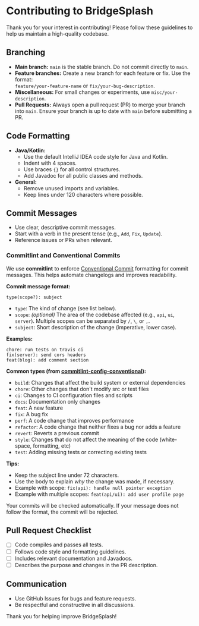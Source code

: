 # Contributing to BridgeSplash

Thank you for your interest in contributing! Please follow these guidelines to help us maintain a high-quality codebase.

## Branching

- **Main branch:** `main` is the stable branch. Do not commit directly to `main`.
- **Feature branches:** Create a new branch for each feature or fix. Use the format:  
  `feature/your-feature-name` or `fix/your-bug-description`.
- **Miscellaneous:** For small changes or experiments, use `misc/your-description`.
- **Pull Requests:** Always open a pull request (PR) to merge your branch into `main`. Ensure your branch is up to date with `main` before submitting a PR.

## Code Formatting

- **Java/Kotlin:**
    - Use the default IntelliJ IDEA code style for Java and Kotlin.
    - Indent with 4 spaces.
    - Use braces `{}` for all control structures.
    - Add Javadoc for all public classes and methods.
- **General:**
    - Remove unused imports and variables.
    - Keep lines under 120 characters where possible.

## Commit Messages

- Use clear, descriptive commit messages.
- Start with a verb in the present tense (e.g., `Add`, `Fix`, `Update`).
- Reference issues or PRs when relevant.

### Commitlint and Conventional Commits

We use **commitlint** to enforce [Conventional Commit](https://www.conventionalcommits.org/) formatting for commit messages. This helps automate changelogs and improves readability.

**Commit message format:**
```
type(scope?): subject
```
- `type`: The kind of change (see list below).
- `scope`: *(optional)* The area of the codebase affected (e.g., `api`, `ui`, `server`). Multiple scopes can be separated by `/`, `\`, or `,`.
- `subject`: Short description of the change (imperative, lower case).

**Examples:**
```
chore: run tests on travis ci
fix(server): send cors headers
feat(blog): add comment section
```

**Common types (from [commitlint-config-conventional](https://github.com/conventional-changelog/commitlint/tree/master/@commitlint/config-conventional)):**
- `build`: Changes that affect the build system or external dependencies
- `chore`: Other changes that don't modify src or test files
- `ci`: Changes to CI configuration files and scripts
- `docs`: Documentation only changes
- `feat`: A new feature
- `fix`: A bug fix
- `perf`: A code change that improves performance
- `refactor`: A code change that neither fixes a bug nor adds a feature
- `revert`: Reverts a previous commit
- `style`: Changes that do not affect the meaning of the code (white-space, formatting, etc)
- `test`: Adding missing tests or correcting existing tests

**Tips:**
- Keep the subject line under 72 characters.
- Use the body to explain *why* the change was made, if necessary.
- Example with scope: `fix(api): handle null pointer exception`
- Example with multiple scopes: `feat(api/ui): add user profile page`

Your commits will be checked automatically. If your message does not follow the format, the commit will be rejected.

## Pull Request Checklist

- [ ] Code compiles and passes all tests.
- [ ] Follows code style and formatting guidelines.
- [ ] Includes relevant documentation and Javadocs.
- [ ] Describes the purpose and changes in the PR description.

## Communication

- Use GitHub Issues for bugs and feature requests.
- Be respectful and constructive in all discussions.

Thank you for helping improve BridgeSplash!
